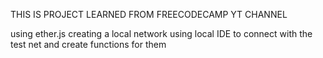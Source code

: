 THIS IS PROJECT LEARNED FROM FREECODECAMP YT CHANNEL 

using ether.js creating a local network 
using local IDE to connect with the test net and create functions for them